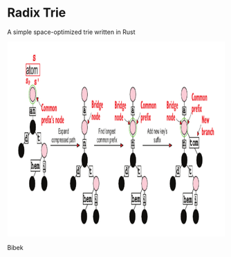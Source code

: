 Radix Trie
==========

A simple space-optimized trie written in Rust


<p float="left">
  <img src='images/insert.png' width='815' height='450'/> 
</p>

Bibek
